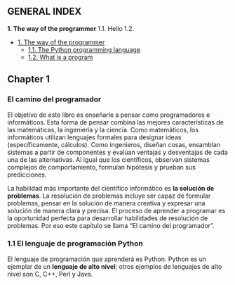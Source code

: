 ## GENERAL INDEX




**1. The way of the programmer**
	1.1. Hello
	1.2.


<a name="top"></a>

- [1. The way of the programmer](#mark0)
	* [1.1. The Python programming language](#)
    * [1.2. What is a program](#)


## Chapter 1


### El camino del programador


El objetivo de este libro es enseñarle a pensar como programadores e informáticos. Esta forma de pensar combina las mejores características de las matemáticas, la ingeniería y la ciencia. Como matemáticos, los informáticos utilizan lenguajes formales para designar ideas (específicamente, cálculos). Como ingenieros, diseñan cosas, ensamblan sistemas a partir de componentes y evalúan ventajas y desventajas de cada una de las alternativas. Al igual que los científicos, observan sistemas complejos de comportamiento, formulan hipótesis y prueban sus predicciones.

La habilidad más importante del científico informático es **la solución de problemas**. La resolución de problemas incluye ser capaz de formular problemas, pensar en la solución de manera creativa y expresar una solución de manera clara y precisa. El proceso de aprender a programar es la oportunidad perfecta para desarrollar habilidades de resolución de problemas. Por eso este capítulo se llama “El camino del programador”.


### 1.1 El lenguaje de programación Python

El lenguaje de programación que aprenderá es Python. Python es un ejemplar de un **lenguaje de alto nivel**; otros ejemplos de lenguajes de alto nivel son C, C++, Perl y Java.





